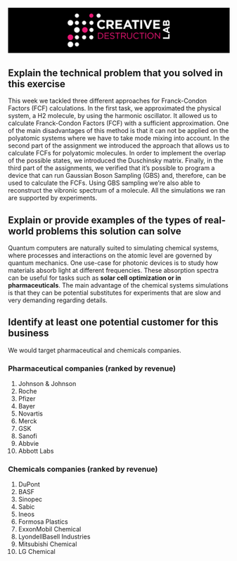 ![CDL 2020 Cohort Project](../figures/CDL_logo.jpg)

## Explain the technical problem that you solved in this exercise

This week we tackled three different approaches for Franck-Condon Factors (FCF) calculations. In the first task, we approximated the physical system, a H2 molecule, by using the harmonic oscillator. It allowed us to calculate Franck-Condon Factors (FCF) with a sufficient approximation. One of the main disadvantages of this method is that it can not be applied on the polyatomic systems where we have to take mode mixing into account. In the second part of the assignment we introduced the approach that allows us to calculate FCFs for polyatomic molecules. In order to implement the overlap of the possible states, we introduced the Duschinsky matrix. Finally, in the third part of the assignments, we verified that it’s possible to program a device that can run Gaussian Boson Sampling (GBS) and, therefore, can be used to calculate the FCFs. Using GBS sampling we’re also able to reconstruct the vibronic spectrum of a molecule. All the simulations we ran are supported by experiments. 


## Explain or provide examples of the types of real-world problems this solution can solve

Quantum computers are naturally suited to simulating chemical systems, where processes and interactions on the atomic level are governed by quantum mechanics. One use-case for photonic devices is to study how materials absorb light at different frequencies. These absorption spectra can be useful for tasks such as <b>solar cell optimization or in pharmaceuticals</b>. The main advantage of the chemical systems simulations is that they can be potential substitutes for experiments that are slow and very demanding regarding details. 


## Identify at least one potential customer for this business

We would target pharmaceutical and chemicals companies.

### Pharmaceutical companies (ranked by revenue)

1. Johnson & Johnson
2. Roche
3. Pfizer
4. Bayer
5. Novartis
6. Merck
7. GSK
8. Sanofi
9. Abbvie
10. Abbott Labs
 
### Chemicals companies (ranked by revenue)

1. DuPont
2. BASF
3. Sinopec
4. Sabic
5. Ineos
6. Formosa Plastics
7. ExxonMobil Chemical
8. LyondellBasell Industries
9. Mitsubishi Chemical
10. LG Chemical

